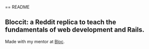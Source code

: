 == README


## Bloccit: a Reddit replica to teach the fundamentals of web development and Rails.

Made with my mentor at [Bloc](http://bloc.io).

